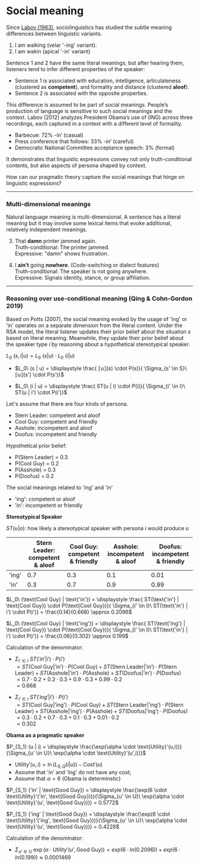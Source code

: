 # Social meaning 

Since [Labov (1963)](https://www.tandfonline.com/doi/pdf/10.1080/00437956.1963.11659799), sociolinguistics has studied the subtle meaning differences between linguistic variants. 

1. I am walking (velar '-ing' variant).
2. I am wakin  (apical '-in' variant)

Sentence 1 and 2 have the same literal meanings, but after hearing them, listeners tend to infer different properties of the speaker:

- Sentence 1 is associated with education, intelligence, articulateness (clustered as **competent**),  and formality and distance (clustered **aloof**).
- Sentence 2 is associated with the opposite properties. 

This difference is assumed to be part of social meanings. People’s production of language is sensitive to such social meanings and the context. Labov (2012) analyzes President Obama’s use of (ING) across three recordings, each captured in a context with a different level of formality.

- Barbecue: 72% -in’ (casual)
- Press conference that follows: 33% -in’ (careful)
- Democratic National Committee acceptance speech: 3% (formal)

It demonstrates that linguistic expressions convey not only truth-conditional contents, but also aspects of persona shaped by context. 

How can our pragmatic theory capture the social meanings that hinge on linguistic expressions? 

--- 

### Multi-dimensional meanings

Natural language meaning is multi-dimensional. A sentence has a literal meaning but it may involve some lexical items that evoke additional, relatively independent meanings.  

3. That **damn** printer jammed again. <br>
   Truth-conditional: The printer jammed. <br>
   Expressive: "damn" shows frustration.

4. I **ain’t** going **nowhere**. (Code-switching or dialect features) <br>
   Truth-conditional: The speaker is not going anywhere. <br>
   Expressive: Signals identity, stance, or group affiliation.

--- 
### Reasoning over use-conditional meaning (Qing & Cohn-Gordon 2019)

Based on Potts (2007), the social meaning evoked by the usage of 'ing' or 'in' operates on a separate dimension from the literal content. Under the RSA model, the literal listener updates their prior belief about the situation $s$ based on literal meaning. Meanwhile, they update their prior belief about the speaker type $i$ by reasoning about a hypothetical stereotypical speaker. 

$L_0\ (s,i | u) = L_0\ (s | u) \cdot L_0\ (i | u)$

- $L_0\ (s | u) = \displaystyle \frac{ ⟦u⟧(s) \cdot P(s)}{ \Sigma_{s' \in S}\ ⟦u⟧(s') \cdot P(s')}$

- $L_0\ (i | u) = \displaystyle \frac{ ST(u | i) \cdot P(i)}{ \Sigma_{i' \in I}\ ST(u | i') \cdot P(i')}$

Let's assume that there are four kinds of persona. 

- Stern Leader: competent and aloof
- Cool Guy: competent and friendly
- Asshole: incompetent and aloof
- Doofus: incompetent and friendly

Hypothetical prior belief: 

- P(Stern Leader) = 0.3
- P(Cool Guy) = 0.2
- P(Asshole) = 0.3
- P(Doofus) = 0.2

The social meanings related to 'ing' and 'in'

- 'ing': competent or aloof
- 'in': incompetent or friendly

**Stereotypical Speaker**

$ST(u | o)$: how likely a stereotypical speaker with persona $i$ would produce $u$

|       | Stern Leader: competent & aloof | Cool Guy: competent & friendly | Asshole: incompetent & aloof | Doofus: incompetent & friendly | 
|-------|-------|-----------|-------|-------| 
| 'ing'   |   0.7   |     0.3    |   0.1      |   0.01      |    
| 'in'   |   0.3  |     0.7   |   0.9   |   0.99   |       

$L_0\ (\text{Cool Guy} | \text{'in'}) = \displaystyle \frac{ ST(\text{'in'} | \text{Cool Guy}) \cdot P(\text{Cool Guy})}{ \Sigma_{i' \in I}\ ST(\text{'in'} | i') \cdot P(i')} = \frac{0.14}{0.668} \approx 0.2096$

$L_0\ (\text{Cool Guy} | \text{'ing'}) = \displaystyle \frac{ ST(\text{'ing'} | \text{Cool Guy}) \cdot P(\text{Cool Guy})}{ \Sigma_{i' \in I}\ ST(\text{'in'} | i') \cdot P(i')} = \frac{0.06}{0.302} \approx 0.199$

Calculation of the denominator: 

- $\Sigma_{i' \in I}\ ST('in' | i') \cdot P(i')$ <br>
  $= ST(\text{Cool Guy} | \text{'in'}) \cdot P(\text{Cool Guy}) + ST(\text{Stern Leader} | \text{'in'}) \cdot P(\text{Stern Leader}) + ST(\text{Asshole} | \text{'in'}) \cdot P(\text{Asshole}) + ST(\text{Doofus} | \text{'in'}) \cdot P(\text{Doofus})$ <br>
  $= 0.7 \cdot 0.2 + 0.2 \cdot 0.3 + 0.9 \cdot 0.3 + 0.99 \cdot 0.2$ <br>
  $= 0.668$

- $\Sigma_{i' \in I}\ ST('ing' | i') \cdot P(i')$ <br>
  $= ST(\text{Cool Guy} | \text{'ing'}) \cdot P(\text{Cool Guy}) + ST(\text{Stern Leader} | \text{'ing'}) \cdot P(\text{Stern Leader}) + ST(\text{Asshole} | \text{'ing'}) \cdot P(\text{Asshole}) + ST(\text{Doofus} | \text{'ing'}) \cdot P(\text{Doofus})$ <br>
  $= 0.3 \cdot 0.2 + 0.7 \cdot 0.3 + 0.1 \cdot 0.3 + 0.01 \cdot 0.2$ <br>
  $= 0.302$

**Obama as a pragmatic speaker**

$P_{S_1} (u | i) = \displaystyle \frac{\exp(\alpha \cdot \text{Utility}'(u,i))}{\Sigma_{u' \in U}\ \exp(\alpha \cdot \text{Utility}'(u',i))}$   

- $\text{Utility}'(u,i) = \ln (L_{0, Q} (i | u)) - \text{Cost}'(u)$
- Assume that 'in' and 'ing' do not have any cost;
- Assume that $\alpha = 6$ (Obama is determinstic)

$P_{S_1} ('in' | \text{Good Guy}) = \displaystyle \frac{\exp(6 \cdot \text{Utility}'('in', \text{Good Guy}))}{\Sigma_{u' \in U}\ \exp(\alpha \cdot \text{Utility}'(u', \text{Good Guy}))} = 0.5772$

$P_{S_1} ('ing' | \text{Good Guy}) = \displaystyle \frac{\exp(6 \cdot \text{Utility}'('ing', \text{Good Guy}))}{\Sigma_{u' \in U}\ \exp(\alpha \cdot \text{Utility}'(u', \text{Good Guy}))} = 0.4228$


Calculation of the denominator: 

- $\Sigma_{u' \in U}\ \exp(\alpha \cdot \text{Utility}'(u',\text{Good Guy})) = exp(6 \cdot ln(0.2096)) + exp(6 \cdot ln(0.199)) \approx 0.0001469$
